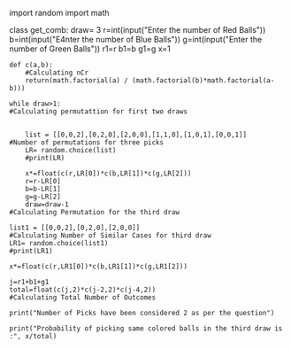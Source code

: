 import random
import math


class get_comb:
    draw= 3
    r=int(input("Enter the number of Red Balls"))
    b=int(input("E4nter the number of Blue Balls"))
    g=int(input("Enter the number of Green Balls"))
    r1=r
    b1=b
    g1=g
    x=1
        
         
        
    def c(a,b):
        #Calculating nCr
        return(math.factorial(a) / (math.factorial(b)*math.factorial(a-b)))
    
    while draw>1:
    #Calculating permutattion for first two draws    


        list = [[0,0,2],[0,2,0],[2,0,0],[1,1,0],[1,0,1],[0,0,1]]                #Number of permutations for three picks
        LR= random.choice(list)
        #print(LR)
    
        x*=float(c(r,LR[0])*c(b,LR[1])*c(g,LR[2]))
        r=r-LR[0]
        b=b-LR[1]
        g=g-LR[2]
        draw=draw-1
    #Calculating Permutation for the third draw
    
    list1 = [[0,0,2],[0,2,0],[2,0,0]]                                           #Calculating Number of Similar Cases for third draw
    LR1= random.choice(list1)
    #print(LR1)
    
    x*=float(c(r,LR1[0])*c(b,LR1[1])*c(g,LR1[2]))

    j=r1+b1+g1
    total=float(c(j,2)*c(j-2,2)*c(j-4,2))                                       #Calculating Total Number of Outcomes
    
    print("Number of Picks have been considered 2 as per the question")
    
    print("Probability of picking same colored balls in the third draw is :", x/total)
